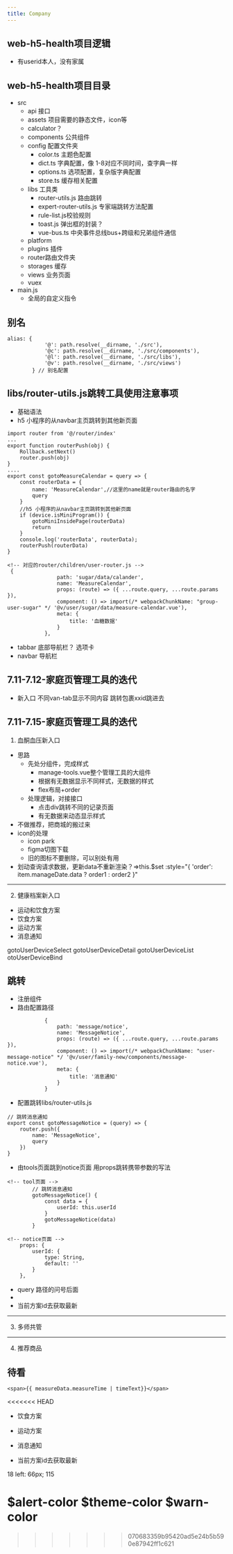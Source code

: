 ```yaml
---
title: Company
---
```


## web-h5-health项目逻辑
- 有userid本人，没有家属
## web-h5-health项目目录
- src
   - api 接口
   - assets 项目需要的静态文件，icon等
   - calculator？
   - components 公共组件
   - config 配置文件夹
      - color.ts 主题色配置
      - dict.ts 字典配置，像 1-8对应不同时间，查字典一样
      - options.ts 选项配置，复杂版字典配置
      - store.ts 缓存相关配置
   - libs 工具类
      - router-utils.js 路由跳转
      - expert-router-utils.js 专家端跳转方法配置
      - rule-list.js校验规则
      - toast.js 弹出框的封装？
      - vue-bus.ts 中央事件总线bus+跨级和兄弟组件通信
   - platform
   - plugins 插件
   - router路由文件夹
   - storages 缓存
   - views 业务页面
   - vuex 
- main.js
   - 全局的自定义指令
## 别名
```
alias: {
            '@': path.resolve(__dirname, './src'),
            '@c': path.resolve(__dirname, './src/components'),
            '@l': path.resolve(__dirname, './src/libs'),
            '@v': path.resolve(__dirname, './src/views')
        } // 别名配置
```
## libs/router-utils.js跳转工具使用注意事项
- 基础语法
- h5 小程序的从navbar主页跳转到其他新页面
```
import router from '@/router/index'
...
export function routerPush(obj) {
    Rollback.setNext()
    router.push(obj)
}
....
export const gotoMeasureCalendar = query => {
    const routerData = {
        name: 'MeasureCalendar',//这里的name就是router路由的名字
        query
    }
    //h5 小程序的从navbar主页跳转到其他新页面
    if (device.isMiniProgram()) {
        gotoMiniInsidePage(routerData)
        return
    }
    console.log('routerData', routerData);
    routerPush(routerData)
}
```
```
<!-- 对应的router/children/user-router.js -->
 {
                path: 'sugar/data/calander',
                name: 'MeasureCalendar',
                props: (route) => ({ ...route.query, ...route.params }),
                component: () => import(/* webpackChunkName: "group-user-sugar" */ '@v/user/sugar/data/measure-calendar.vue'),
                meta: {
                    title: '血糖数据'
                }
            },
```
- tabbar 底部导航栏？ 选项卡
- navbar 导航栏
## 7.11-7.12-家庭页管理工具的迭代
- 新入口
不同van-tab显示不同内容
跳转包裹xxid跳进去

## 7.11-7.15-家庭页管理工具的迭代
1. 血酮血压新入口
- 思路
  - 先处分组件，完成样式
     - manage-tools.vue整个管理工具的大组件
     -  根据有无数据显示不同样式，无数据的样式
     - flex布局+order
  - 处理逻辑，对接接口
     - 点击div跳转不同的记录页面
     - 有无数据来动态显示样式
- 不做推荐，把商城的搬过来
- icon的处理
   - icon park
   - figma切图下载
   - 旧的图标不要删除，可以别处有用
- 划动查询请求数据，更新data不重新渲染？=>this.$set
:style="{ 'order': item.manageDate.data ? order1 : order2 }"
------------------------
2. 健康档案新入口
- 运动和饮食方案
- 饮食方案
- 运动方案
- 消息通知

 gotoUserDeviceSelect
 gotoUserDeviceDetail
gotoUserDeviceList
otoUserDeviceBind

## 跳转
- 注册组件
- 路由配置路径
```
            {
                path: 'message/notice',
                name: 'MessageNotice',
                props: (route) => ({ ...route.query, ...route.params }),
                component: () => import(/* webpackChunkName: "user-message-notice" */ '@v/user/family-new/components/message-notice.vue'),
                meta: {
                    title: '消息通知'
                }
            }
```
- 配置跳转libs/router-utils.js
```
// 跳转消息通知
export const gotoMessageNotice = (query) => {
    router.push({
        name: 'MessageNotice',
        query
    })
}
```
- 由tools页面跳到notice页面 用props跳转携带参数的写法
```
<!-- tool页面 -->
        // 跳转消息通知
        gotoMessageNotice() {
            const data = {
                userId: this.userId
            }
            gotoMessageNotice(data)
        }
```
```
<!-- notice页面 -->
    props: {
        userId: {
            type: String,
            default: ''
        }
    },
```

- query 路径的问号后面
- 
- 当前方案id去获取最新
-------------------------
3. 多师共管
--------------------------
4. 推荐商品
## 待看
```
<span>{{ measureData.measureTime | timeText}}</span>
```


<<<<<<< HEAD
- 饮食方案
- 运动方案
- 消息通知

- 当前方案id去获取最新

18
 left: 66px;
 115

 $alert-color
 $theme-color
 $warn-color
=======
>>>>>>> 070683359b95420ad5e24b5b590e87942ff1c621
